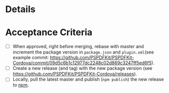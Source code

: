 # Details


# Acceptance Criteria

- [ ] When approved, right before merging, rebase with master and increment the package version in `package.json` and `plugin.xml`(see example commit: https://github.com/PSPDFKit/PSPDFKit-Cordova/commit/09d5c6b1c12977dc2248c02d869c3247ff5ed6f5).
- [ ] Create a new release (and tag) with the new package version (see https://github.com/PSPDFKit/PSPDFKit-Cordova/releases).
- [ ] Locally, pull the latest master and publish (`npm publish`) the new release to [npm](https://www.npmjs.com/package/pspdfkit-cordova).

